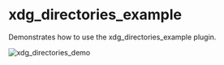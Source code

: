 # xdg_directories_example

Demonstrates how to use the xdg_directories_example plugin.


![xdg_directories_demo](https://github.com/eriko13/packages/assets/36830415/7798a4ac-ddd1-4aab-8065-40802862776f)
